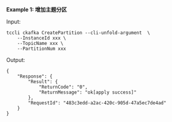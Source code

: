 **Example 1: 增加主题分区**



Input: 

```
tccli ckafka CreatePartition --cli-unfold-argument  \
    --InstanceId xxx \
    --TopicName xxx \
    --PartitionNum xxx
```

Output: 
```
{
    "Response": {
        "Result": {
            "ReturnCode": "0",
            "ReturnMessage": "ok[apply success]"
        },
        "RequestId": "483c3edd-a2ac-420c-905d-47a5ec7de4ad"
    }
}
```

